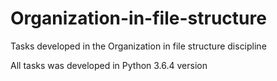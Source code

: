 # Organization-in-file-structure
Tasks developed in the Organization in file structure discipline


All tasks was developed in Python 3.6.4 version
